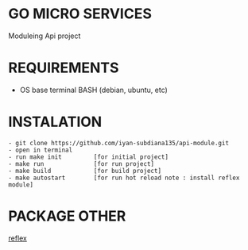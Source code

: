 # GO MICRO SERVICES

Moduleing Api project

# REQUIREMENTS

- OS base terminal BASH (debian, ubuntu, etc)

# INSTALATION

    - git clone https://github.com/iyan-subdiana135/api-module.git
    - open in terminal
    - run make init         [for initial project]
    - make run              [for run project]
    - make build            [for build project]
    - make autostart        [for run hot reload note : install reflex module]


# PACKAGE OTHER

[reflex](https://github.com/cespare/reflex)